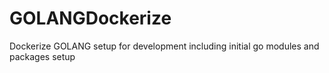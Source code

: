# GOLANGDockerize
Dockerize GOLANG setup for development including initial go modules and packages setup
